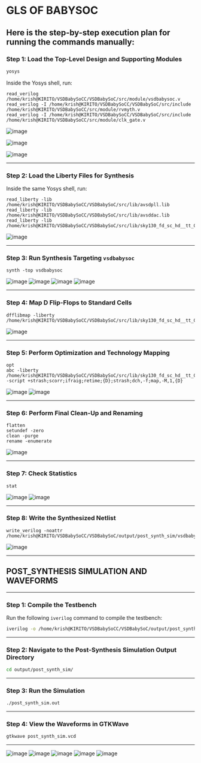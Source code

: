 # GLS OF BABYSOC

Here is the step-by-step execution plan for running the  commands manually:
---
### **Step 1: Load the Top-Level Design and Supporting Modules**
```bash
yosys
```




Inside the Yosys shell, run:
```yosys
read_verilog /home/krish@KIRITO/VSDBabySoCC/VSDBabySoC/src/module/vsdbabysoc.v
read_verilog -I /home/krish@KIRITO/VSDBabySoCC/VSDBabySoC/src/include /home/krish@KIRITO/VSDBabySoCC/src/module/rvmyth.v
read_verilog -I /home/krish@KIRITO/VSDBabySoCC/VSDBabySoC/src/include /home/krish@KIRITO/VSDBabySoCC/src/module/clk_gate.v

```
![image](images/1.png)

![image](images/2.png)

![image](images/3.png)

---

### **Step 2: Load the Liberty Files for Synthesis**
Inside the same Yosys shell, run:
```yosys
read_liberty -lib /home/krish@KIRITO/VSDBabySoCC/VSDBabySoC/src/lib/avsdpll.lib
read_liberty -lib /home/krish@KIRITO/VSDBabySoCC/VSDBabySoC/src/lib/avsddac.lib
read_liberty -lib /home/krish@KIRITO/VSDBabySoCC/VSDBabySoC/src/lib/sky130_fd_sc_hd__tt_025C_1v80.lib
```
![image](images/4.png)

---

### **Step 3: Run Synthesis Targeting `vsdbabysoc`**
```yosys
synth -top vsdbabysoc
```
![image](images/5.png)
![image](images/6.png)
![image](images/7.png)
![image](images/8.png)

---

### **Step 4: Map D Flip-Flops to Standard Cells**
```yosys
dfflibmap -liberty /home/krish@KIRITO/VSDBabySoCC/VSDBabySoC/src/lib/sky130_fd_sc_hd__tt_025C_1v80.lib
```
![image](images/9.png)

---

### **Step 5: Perform Optimization and Technology Mapping**
```yosys
opt
abc -liberty /home/krish@KIRITO/VSDBabySoCC/VSDBabySoC/src/lib/sky130_fd_sc_hd__tt_025C_1v80.lib -script +strash;scorr;ifraig;retime;{D};strash;dch,-f;map,-M,1,{D}
```
![image](images/10.png)
![image](images/11.png)

---

### **Step 6: Perform Final Clean-Up and Renaming**
```yosys
flatten
setundef -zero
clean -purge
rename -enumerate
```
![image](images/12.png)

---

### **Step 7: Check Statistics**
```yosys
stat
```
![image](images/13.png)
![image](images/14.png)

---

### **Step 8: Write the Synthesized Netlist**
```yosys
write_verilog -noattr /home/krish@KIRITO/VSDBabySoCC/VSDBabySoC/output/post_synth_sim/vsdbabysoc.synth.v
```
![image](images/15.png)

---

## POST_SYNTHESIS SIMULATION AND WAVEFORMS
---

### **Step 1: Compile the Testbench**
Run the following `iverilog` command to compile the testbench:
```bash
iverilog -o /home/krish@KIRITO/VSDBabySoCC/VSDBabySoC/output/post_synth_sim/post_synth_sim.out -DPOST_SYNTH_SIM -DFUNCTIONAL -DUNIT_DELAY=#1 -I /home/krish@KIRITO/VSDBabySoCC/VSDBabySoC/src/include -I /home/krish@KIRITO/VSDBabySoCC/VSDBabySoC/src/module /home/krish@KIRITO/VSDBabySoCC/VSDBabySoC/src/module/testbench.v
```
---
### **Step 2: Navigate to the Post-Synthesis Simulation Output Directory**
```bash
cd output/post_synth_sim/
```
---
### **Step 3: Run the Simulation**

```bash
./post_synth_sim.out
```
---
### **Step 4: View the Waveforms in GTKWave**

```bash
gtkwave post_synth_sim.vcd
```
---
![image](images/A.png)
![image](images/B.png)
![image](images/C.png)
![image](images/D.png)
![image](images/E.png)
